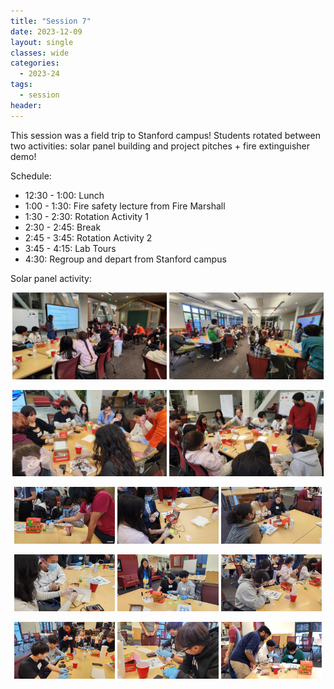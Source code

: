```yaml
---
title: "Session 7"
date: 2023-12-09
layout: single
classes: wide
categories:
  - 2023-24
tags:
  - session
header:
---
```


This session was a field trip to Stanford campus! Students rotated between two activities: solar panel building and project pitches + fire extinguisher demo!

Schedule:
- 12:30 - 1:00: Lunch
- 1:00 - 1:30: Fire safety lecture from Fire Marshall
- 1:30 - 2:30: Rotation Activity 1
- 2:30 - 2:45: Break
- 2:45 - 3:45: Rotation Activity 2
- 3:45 - 4:15: Lab Tours
- 4:30: Regroup and depart from Stanford campus

Solar panel activity:
<p align="center">
    <img src="/assets/images/2023-24/sessions/7/solar_panel/presentation1.jpg" width="49%" />
    <img src="/assets/images/2023-24/sessions/7/solar_panel/presentation2.jpg" width="49%" />
</p>
<p align="center">
    <img src="/assets/images/2023-24/sessions/7/solar_panel/group1.jpg" width="49%" />
    <img src="/assets/images/2023-24/sessions/7/solar_panel/group2.jpg" width="49%" />
</p>
<p align="center">
    <img src="/assets/images/2023-24/sessions/7/solar_panel/mentor1.jpg" width="32%" />
    <img src="/assets/images/2023-24/sessions/7/solar_panel/student1.jpg" width="32%" />
    <img src="/assets/images/2023-24/sessions/7/solar_panel/mentor3.jpg" width="32%" />
</p>
<p align="center">
    <img src="/assets/images/2023-24/sessions/7/solar_panel/student2.jpg" width="32%" />
    <img src="/assets/images/2023-24/sessions/7/solar_panel/mentor5.jpg" width="32%" />
    <img src="/assets/images/2023-24/sessions/7/solar_panel/student3.jpg" width="32%" />
</p>
<p align="center">
    <img src="/assets/images/2023-24/sessions/7/solar_panel/mentor2.jpg" width="32%" />
    <img src="/assets/images/2023-24/sessions/7/solar_panel/student4.jpg" width="32%" />
    <img src="/assets/images/2023-24/sessions/7/solar_panel/mentor4.jpg" width="32%" />
</p>

